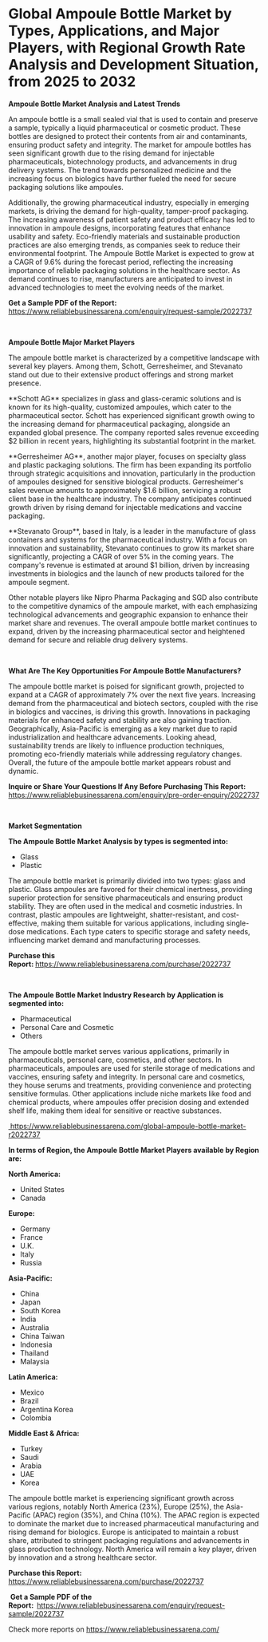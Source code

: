 <p><h1>Global Ampoule Bottle Market by Types, Applications, and Major Players, with Regional Growth Rate Analysis and Development Situation, from 2025 to 2032</h1></p><p><strong>Ampoule Bottle Market Analysis and Latest Trends</strong></p>
<p><p>An ampoule bottle is a small sealed vial that is used to contain and preserve a sample, typically a liquid pharmaceutical or cosmetic product. These bottles are designed to protect their contents from air and contaminants, ensuring product safety and integrity. The market for ampoule bottles has seen significant growth due to the rising demand for injectable pharmaceuticals, biotechnology products, and advancements in drug delivery systems. The trend towards personalized medicine and the increasing focus on biologics have further fueled the need for secure packaging solutions like ampoules.</p><p>Additionally, the growing pharmaceutical industry, especially in emerging markets, is driving the demand for high-quality, tamper-proof packaging. The increasing awareness of patient safety and product efficacy has led to innovation in ampoule designs, incorporating features that enhance usability and safety. Eco-friendly materials and sustainable production practices are also emerging trends, as companies seek to reduce their environmental footprint. The Ampoule Bottle Market is expected to grow at a CAGR of 9.6% during the forecast period, reflecting the increasing importance of reliable packaging solutions in the healthcare sector. As demand continues to rise, manufacturers are anticipated to invest in advanced technologies to meet the evolving needs of the market.</p></p>
<p><strong>Get a Sample PDF of the Report:&nbsp;</strong> <a href="https://www.reliablebusinessarena.com/enquiry/request-sample/2022737?utm_campaign=3554&utm_medium=2&utm_source=Github&utm_content=ia&utm_term=29032025&utm_id=ampoule-bottle">https://www.reliablebusinessarena.com/enquiry/request-sample/2022737</a></p>
<p>&nbsp;</p>
<p><strong>Ampoule Bottle Major Market Players</strong></p>
<p><p>The ampoule bottle market is characterized by a competitive landscape with several key players. Among them, Schott, Gerresheimer, and Stevanato stand out due to their extensive product offerings and strong market presence.</p><p>**Schott AG** specializes in glass and glass-ceramic solutions and is known for its high-quality, customized ampoules, which cater to the pharmaceutical sector. Schott has experienced significant growth owing to the increasing demand for pharmaceutical packaging, alongside an expanded global presence. The company reported sales revenue exceeding $2 billion in recent years, highlighting its substantial footprint in the market.</p><p>**Gerresheimer AG**, another major player, focuses on specialty glass and plastic packaging solutions. The firm has been expanding its portfolio through strategic acquisitions and innovation, particularly in the production of ampoules designed for sensitive biological products. Gerresheimer's sales revenue amounts to approximately $1.6 billion, servicing a robust client base in the healthcare industry. The company anticipates continued growth driven by rising demand for injectable medications and vaccine packaging.</p><p>**Stevanato Group**, based in Italy, is a leader in the manufacture of glass containers and systems for the pharmaceutical industry. With a focus on innovation and sustainability, Stevanato continues to grow its market share significantly, projecting a CAGR of over 5% in the coming years. The company's revenue is estimated at around $1 billion, driven by increasing investments in biologics and the launch of new products tailored for the ampoule segment.</p><p>Other notable players like Nipro Pharma Packaging and SGD also contribute to the competitive dynamics of the ampoule market, with each emphasizing technological advancements and geographic expansion to enhance their market share and revenues. The overall ampoule bottle market continues to expand, driven by the increasing pharmaceutical sector and heightened demand for secure and reliable drug delivery systems.</p></p>
<p>&nbsp;</p>
<p><strong>What Are The Key Opportunities For Ampoule Bottle Manufacturers?</strong></p>
<p><p>The ampoule bottle market is poised for significant growth, projected to expand at a CAGR of approximately 7% over the next five years. Increasing demand from the pharmaceutical and biotech sectors, coupled with the rise in biologics and vaccines, is driving this growth. Innovations in packaging materials for enhanced safety and stability are also gaining traction. Geographically, Asia-Pacific is emerging as a key market due to rapid industrialization and healthcare advancements. Looking ahead, sustainability trends are likely to influence production techniques, promoting eco-friendly materials while addressing regulatory changes. Overall, the future of the ampoule bottle market appears robust and dynamic.</p></p>
<p><strong>Inquire or Share Your Questions If Any Before Purchasing This Report:</strong> <a href="https://www.reliablebusinessarena.com/enquiry/pre-order-enquiry/2022737?utm_campaign=3554&utm_medium=2&utm_source=Github&utm_content=ia&utm_term=29032025&utm_id=ampoule-bottle">https://www.reliablebusinessarena.com/enquiry/pre-order-enquiry/2022737</a></p>
<p>&nbsp;</p>
<p><strong>Market Segmentation</strong></p>
<p><strong>The Ampoule Bottle Market Analysis by types is segmented into:</strong></p>
<p><ul><li>Glass</li><li>Plastic</li></ul></p>
<p><p>The ampoule bottle market is primarily divided into two types: glass and plastic. Glass ampoules are favored for their chemical inertness, providing superior protection for sensitive pharmaceuticals and ensuring product stability. They are often used in the medical and cosmetic industries. In contrast, plastic ampoules are lightweight, shatter-resistant, and cost-effective, making them suitable for various applications, including single-dose medications. Each type caters to specific storage and safety needs, influencing market demand and manufacturing processes.</p></p>
<p><strong>Purchase this Report:&nbsp;</strong><a href="https://www.reliablebusinessarena.com/purchase/2022737?utm_campaign=3554&utm_medium=2&utm_source=Github&utm_content=ia&utm_term=29032025&utm_id=ampoule-bottle">https://www.reliablebusinessarena.com/purchase/2022737</a></p>
<p>&nbsp;</p>
<p><strong>The Ampoule Bottle Market Industry Research by Application is segmented into:</strong></p>
<p><ul><li>Pharmaceutical</li><li>Personal Care and Cosmetic</li><li>Others</li></ul></p>
<p><p>The ampoule bottle market serves various applications, primarily in pharmaceuticals, personal care, cosmetics, and other sectors. In pharmaceuticals, ampoules are used for sterile storage of medications and vaccines, ensuring safety and integrity. In personal care and cosmetics, they house serums and treatments, providing convenience and protecting sensitive formulas. Other applications include niche markets like food and chemical products, where ampoules offer precision dosing and extended shelf life, making them ideal for sensitive or reactive substances.</p></p>
<p><a href="https://www.reliablebusinessarena.com/global-ampoule-bottle-market-r2022737?utm_campaign=3554&utm_medium=2&utm_source=Github&utm_content=ia&utm_term=29032025&utm_id=ampoule-bottle">&nbsp;https://www.reliablebusinessarena.com/global-ampoule-bottle-market-r2022737</a></p>
<p><strong>In terms of Region, the Ampoule Bottle Market Players available by Region are:</strong></p>
<p>
    <p> <strong> North America: </strong>
        <ul>
            <li>United States</li>
            <li>Canada</li>
        </ul>
        </p> 
    <p> <strong> Europe: </strong>
        <ul>
            <li>Germany</li>
            <li>France</li>
            <li>U.K.</li>
            <li>Italy</li>
            <li>Russia</li>
        </ul>
        </p> 
    <p> <strong> Asia-Pacific: </strong>
        <ul>
            <li>China</li>
            <li>Japan</li>
            <li>South Korea</li>
            <li>India</li>
            <li>Australia</li>
            <li>China Taiwan</li>
            <li>Indonesia</li>
            <li>Thailand</li>
            <li>Malaysia</li>
        </ul>
        </p> 
    <p> <strong> Latin America: </strong>
        <ul>
            <li>Mexico</li>
            <li>Brazil</li>
            <li>Argentina Korea</li>
            <li>Colombia</li>
        </ul>
        </p> 
    <p> <strong> Middle East & Africa: </strong>
        <ul>
            <li>Turkey</li>
            <li>Saudi</li>
            <li>Arabia</li>
            <li>UAE</li>
            <li>Korea</li>
        </ul>
    </p>
    </p>
<p><p>The ampoule bottle market is experiencing significant growth across various regions, notably North America (23%), Europe (25%), the Asia-Pacific (APAC) region (35%), and China (10%). The APAC region is expected to dominate the market due to increased pharmaceutical manufacturing and rising demand for biologics. Europe is anticipated to maintain a robust share, attributed to stringent packaging regulations and advancements in glass production technology. North America will remain a key player, driven by innovation and a strong healthcare sector.</p></p>
<p><strong>Purchase this Report: </strong><a href="https://www.reliablebusinessarena.com/purchase/2022737?utm_campaign=3554&utm_medium=2&utm_source=Github&utm_content=ia&utm_term=29032025&utm_id=ampoule-bottle">https://www.reliablebusinessarena.com/purchase/2022737</a></p>
<p>&nbsp;<strong>Get a Sample PDF of the Report:&nbsp;&nbsp;</strong><a href="https://www.reliablebusinessarena.com/enquiry/request-sample/2022737?utm_campaign=3554&utm_medium=2&utm_source=Github&utm_content=ia&utm_term=29032025&utm_id=ampoule-bottle">https://www.reliablebusinessarena.com/enquiry/request-sample/2022737</a></p>
<p><strong></strong></p>
<p>Check more reports on <a href="https://www.reliablebusinessarena.com/?utm_campaign=3554&utm_medium=2&utm_source=Github&utm_content=ia&utm_term=29032025&utm_id=ampoule-bottle">https://www.reliablebusinessarena.com/</a></p>